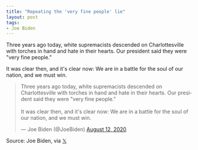 ```yaml
---
title: "Repeating the 'very fine people' lie"
layout: post
tags:
- Joe Biden
---
```


Three years ago today, white supremacists descended on Charlottesville with torches in hand and hate in their hearts. Our president said they were "very fine people."

It was clear then, and it's clear now: We are in a battle for the soul of our nation, and we must win.

<blockquote class="twitter-tweet"><p lang="en" dir="ltr">Three years ago today, white supremacists descended on Charlottesville with torches in hand and hate in their hearts. Our president said they were &quot;very fine people.&quot;<br> <br>It was clear then, and it's clear now: We are in a battle for the soul of our nation, and we must win.</p>&mdash; Joe Biden (@JoeBiden) <a href="https://twitter.com/JoeBiden/status/1293690094554099713?ref_src=twsrc%5Etfw">August 12, 2020</a></blockquote> <script async src="https://platform.twitter.com/widgets.js" charset="utf-8"></script>

Source: Joe Biden, via [𝕏](https://x.com)
